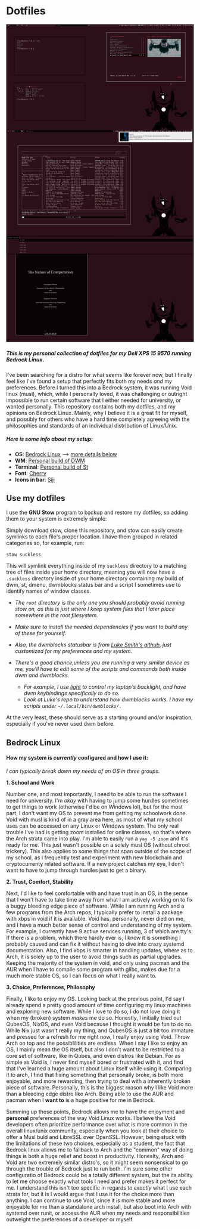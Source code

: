 # Dotfiles

![](/rice.png)

##### This is my personal collection of dotfiles for my Dell XPS 15 9570 running Bedrock Linux.

I've been searching for a distro for what seems like forever now, but I finally feel like I've found a setup that perfectly fits both my needs _and_ my preferences. Before I turned this into a Bedrock system, it was running Void linux (musl), which, while I personally loved, it was challenging or outright impossible to run certain software that I either needed for university, or wanted personally. This repository contains both my dotfiles, and my opinions on Bedrock Linux.  Mainly, why I believe it is a great fit for myself, and possibly for others who have a hard time completely agreeing with the philosophies and standards of an individual distribution of Linux/Unix.


##### Here is some info about my setup:


+ **OS**: [Bedrock Linux](http://bedrocklinux.org) --> [more details below](#bedrock-linux)
+ **WM**: [Personal build of DWM](https://github.com/jiv222/dwm)
+ **Terminal**: [Personal build of St](https://github.com/jiv222/st)
+ **Font**: [Cherry](https://github.com/turquoise-hexagon/cherry)
+ **Icons in bar**: [Siji](https://github.com/stark/siji)


## Use my dotfiles

I use the **GNU Stow** program to backup and restore my dotfiles, so adding them to your system is extremely simple:
    
Simply download stow, clone this repository, and stow can easily create symlinks to each file's proper location.
I have them grouped in related categories so, for example, run:
    
```shell
stow suckless
```
    
This will symlink everything inside of my `suckless` directory to a matching tree of files inside your home directory, meaning you will now have a `.suckless` directory
inside of your home directory containing my build of dwm, st, dmenu, dwmblocks status bar and a script I sometimes use to identify names of window classes. 
    
* *The `root` directory is the only one you should probably avoid running stow on, as this is just where I keep system files that I later place somewhere in the root filesystem.*
* *Make sure to install the needed dependencies if you want to build any of these for yourself.*
* *Also, the dwmblocks statusbar is from [Luke Smith's github](https://github.com/LukeSmithxyz/dwmblocks), just customized for my preferences and my system.*


* *There's a good chance,unless you are running a very similar device as me, you'll have to edit some of the scripts and commands both inside dwm and dwmblocks.*
    *  *For example, I use [light](https://github.com/haikarainen/light) to control my laptop's backlight, and have dwm keybindings specifically to do so.*
    *  *Look at Luke's repo to understand how dwmblocks works. I have my scripts under `~/.local/bin/dwmblocks/.`*

At the very least, these should serve as a starting ground and/or inspiration, especially if you've never used dwm before.


## Bedrock Linux

#### How my system is _currently_ configured and how I use it:
*I can typically break down my needs of an OS in three groups.*  

**1. School and Work**

Number one, and most importantly, I need to be able to run the software I need for university. 
I'm _okay_ with having to jump some hurdles sometimes to get things to work (otherwise I'd be on Windows lol), but for the most part, I don't want my OS to prevent me
from getting my schoolwork done.  Void with musl is kind of in a gray area here, as most of what my school uses can be accessed on any Linux or Windows system. The only 
real trouble I've had is getting zoom installed for online classes, so that's where the Arch strata came into play.  I'm able to easily run a `yay -S zoom` and it's ready
for me.  This just wasn't possible on a solely musl OS (without chroot trickery). This also applies to some things that span outside of the scope of my school, as I 
frequently test and experiment with new blockchain and cryptocurrenty related software.  If a new project catches my eye, I don't want to have to jump through hurdles 
just to get a binary.

**2. Trust, Comfort, Stability**

Next, I'd like to feel comfortable with and have trust in an OS, in the sense that I won't have to take time away from what I am actively working on to fix a buggy bleeding edge
piece of software.  While I am running Arch and a few programs from the Arch repos, I typically prefer to install a package with xbps in void if it is available.  Void has, personally,
never died on me, and I have a much better sense of control and understanding of my system.  For example, I currently have 9 active services running, 3 of which are tty's.  If there is a 
problem, which there hardly ever is, I know it is something I probably caused and can fix it without having to dive into crazy systemd documentation.  Also, I find xbps is smarter
in handling updates, where as to Arch, it is solely up to the user to avoid things such as partial upgrades.  Keeping the majority of the system in void, and only using pacman
and the AUR when I have to compile some program with glibc, makes due for a much more stable OS, so I can focus on what I really want to.

**3. Choice, Preferences, Philosophy**

Finally, I like to enjoy my OS.  Looking back at the previous point, I'd say I already spend a pretty good amount of time configuring my linux machines and exploring new software. While I love to do so, I do not love doing it when my (broken) system _makes_ me do so.  Honestly, I initially tried out QubesOS, NixOS, and even Void because I thought it would be
fun to do so.  While Nix just wasn't really my thing, and QubesOS is just a bit too immature and pressed for a refresh for me right now, I really enjoy using Void.  Throw Arch on top and the 
possiblilities are endless.  When I say I like to enjoy an OS, I mainly mean the OS itself, but also I don't want to be restricted to a core set of software, like in Qubes, and even distros like Debian. For as simple as Void is, I never find myself bored or frustrated with it, and find that I've learned a huge amount about Linux itself while using it. Comparing it to arch, I find that
fixing something that personally broke, is both more enjoyable, and more rewarding, then trying to deal with a inherently broken piece of software.  Personally, this is the biggest reason why I like Void more than 
a bleeding edge distro like Arch.  Being able to use the AUR and pacman when I **want to** is a huge positive for me in Bedrock.

Summing up these points, Bedrock allows me to have the enjoyment and **personal** preferences of the way Void Linux works.  I believe the Void developers often prioritize performance over
what is more common in the overall linux/unix community, especially when you look at their choice to offer a Musl buld and LibreSSL over OpenSSL.  However, being stuck with the limitations of these
two choices, especially as a student, the fact that Bedrock linux allows me to fallback to Arch and the "common" way of doing things is both a huge relief and boost in productivity.  Honeslty,
Arch and Void are two extremely similar distro's, so it might seem nonsensical to go through the trouble of Bedrock just to run both.  I'm sure some other configuratio of Bedrock
could be a totally different system, but the its ability to let me choose exactly what tools I need and prefer makes it perfect for me.  I understand this isn't too specific
in regards to _exactly_ what I use each strata for, but it is I would argue that I use it for the choice more than anything.  I can continue to use Void, since it is more stable and more
enjoyable for me than a standalone arch install, but also boot into Arch with systemd over runit, or access the AUR when my needs and responsibilities outweight the preferences of a developer or myself.

